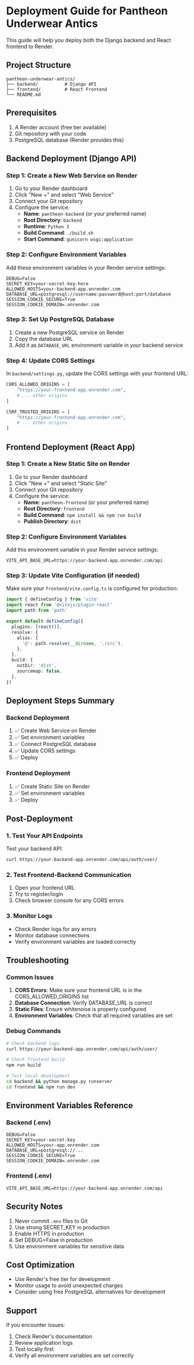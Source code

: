 # Deployment Guide for Pantheon Underwear Antics

This guide will help you deploy both the Django backend and React frontend to Render.

## Project Structure

```
pantheon-underwear-antics/
├── backend/          # Django API
├── frontend/         # React Frontend
└── README.md
```

## Prerequisites

1. A Render account (free tier available)
2. Git repository with your code
3. PostgreSQL database (Render provides this)

## Backend Deployment (Django API)

### Step 1: Create a New Web Service on Render

1. Go to your Render dashboard
2. Click "New +" and select "Web Service"
3. Connect your Git repository
4. Configure the service:
   - **Name**: `pantheon-backend` (or your preferred name)
   - **Root Directory**: `backend`
   - **Runtime**: `Python 3`
   - **Build Command**: `./build.sh`
   - **Start Command**: `gunicorn wsgi:application`

### Step 2: Configure Environment Variables

Add these environment variables in your Render service settings:

```
DEBUG=False
SECRET_KEY=your-secret-key-here
ALLOWED_HOSTS=your-backend-app.onrender.com
DATABASE_URL=postgresql://username:password@host:port/database
SESSION_COOKIE_SECURE=True
SESSION_COOKIE_DOMAIN=.onrender.com
```

### Step 3: Set Up PostgreSQL Database

1. Create a new PostgreSQL service on Render
2. Copy the database URL
3. Add it as `DATABASE_URL` environment variable in your backend service

### Step 4: Update CORS Settings

In `backend/settings.py`, update the CORS settings with your frontend URL:

```python
CORS_ALLOWED_ORIGINS = [
    "https://your-frontend-app.onrender.com",
    # ... other origins
]

CSRF_TRUSTED_ORIGINS = [
    "https://your-frontend-app.onrender.com",
    # ... other origins
]
```

## Frontend Deployment (React App)

### Step 1: Create a New Static Site on Render

1. Go to your Render dashboard
2. Click "New +" and select "Static Site"
3. Connect your Git repository
4. Configure the service:
   - **Name**: `pantheon-frontend` (or your preferred name)
   - **Root Directory**: `frontend`
   - **Build Command**: `npm install && npm run build`
   - **Publish Directory**: `dist`

### Step 2: Configure Environment Variables

Add this environment variable in your Render service settings:

```
VITE_API_BASE_URL=https://your-backend-app.onrender.com/api
```

### Step 3: Update Vite Configuration (if needed)

Make sure your `frontend/vite.config.ts` is configured for production:

```typescript
import { defineConfig } from 'vite'
import react from '@vitejs/plugin-react'
import path from 'path'

export default defineConfig({
  plugins: [react()],
  resolve: {
    alias: {
      '@': path.resolve(__dirname, './src'),
    },
  },
  build: {
    outDir: 'dist',
    sourcemap: false,
  },
})
```

## Deployment Steps Summary

### Backend Deployment
1. ✅ Create Web Service on Render
2. ✅ Set environment variables
3. ✅ Connect PostgreSQL database
4. ✅ Update CORS settings
5. ✅ Deploy

### Frontend Deployment
1. ✅ Create Static Site on Render
2. ✅ Set environment variables
3. ✅ Deploy

## Post-Deployment

### 1. Test Your API Endpoints

Test your backend API:
```bash
curl https://your-backend-app.onrender.com/api/auth/user/
```

### 2. Test Frontend-Backend Communication

1. Open your frontend URL
2. Try to register/login
3. Check browser console for any CORS errors

### 3. Monitor Logs

- Check Render logs for any errors
- Monitor database connections
- Verify environment variables are loaded correctly

## Troubleshooting

### Common Issues

1. **CORS Errors**: Make sure your frontend URL is in the CORS_ALLOWED_ORIGINS list
2. **Database Connection**: Verify DATABASE_URL is correct
3. **Static Files**: Ensure whitenoise is properly configured
4. **Environment Variables**: Check that all required variables are set

### Debug Commands

```bash
# Check backend logs
curl https://your-backend-app.onrender.com/api/auth/user/

# Check frontend build
npm run build

# Test local development
cd backend && python manage.py runserver
cd frontend && npm run dev
```

## Environment Variables Reference

### Backend (.env)
```
DEBUG=False
SECRET_KEY=your-secret-key
ALLOWED_HOSTS=your-app.onrender.com
DATABASE_URL=postgresql://...
SESSION_COOKIE_SECURE=True
SESSION_COOKIE_DOMAIN=.onrender.com
```

### Frontend (.env)
```
VITE_API_BASE_URL=https://your-backend-app.onrender.com/api
```

## Security Notes

1. Never commit `.env` files to Git
2. Use strong SECRET_KEY in production
3. Enable HTTPS in production
4. Set DEBUG=False in production
5. Use environment variables for sensitive data

## Cost Optimization

- Use Render's free tier for development
- Monitor usage to avoid unexpected charges
- Consider using free PostgreSQL alternatives for development

## Support

If you encounter issues:
1. Check Render's documentation
2. Review application logs
3. Test locally first
4. Verify all environment variables are set correctly 
